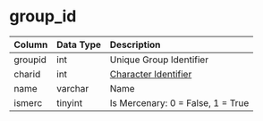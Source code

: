 # group_id

| Column | Data Type | Description |
| :--- | :--- | :--- |
| groupid | int | Unique Group Identifier |
| charid | int | [Character Identifier](../../../schema/categories/characters/character_data.md) |
| name | varchar | Name |
| ismerc | tinyint | Is Mercenary: 0 = False, 1 = True |

